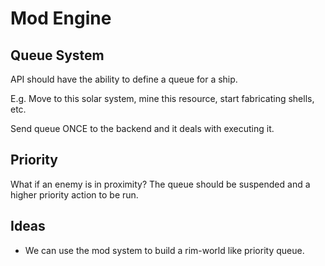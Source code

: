 # Mod Engine

## Queue System

API should have the ability to define a queue for a ship. 

E.g. Move to this solar system, mine this resource, start fabricating shells, etc.

Send queue ONCE to the backend and it deals with executing it.

## Priority

What if an enemy is in proximity? The queue should be suspended and a higher
priority action to be run.

## Ideas

- We can use the mod system to build a rim-world like priority queue.
